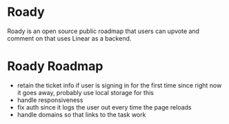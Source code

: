 # Roady

Roady is an open source public roadmap that users can upvote and comment on that uses Linear as a backend.

# Roady Roadmap

- retain the ticket info if user is signing in for the first time since right now it goes away, probably use local storage for this
- handle responsiveness
- fix auth since it logs the user out every time the page reloads
- handle domains so that links to the task work
